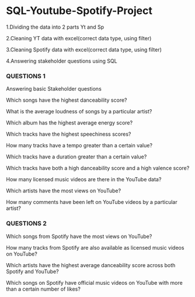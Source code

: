 # SQL-Youtube-Spotify-Project
1.Dividing the data into 2 parts Yt and Sp

2.Cleaning YT data with excel(correct data type, using filter)

3.Cleaning Spotify data with excel(correct data type, using filter)

4.Answering stakeholder questions using SQL

### QUESTIONS 1
Answering basic Stakeholder questions

Which songs have the highest danceability score?

What is the average loudness of songs by a particular artist?

Which album has the highest average energy score?

Which tracks have the highest speechiness scores?

How many tracks have a tempo greater than a certain value?

Which tracks have a duration greater than a certain value?

Which tracks have both a high danceability score and a high valence score?

How many licensed music videos are there in the YouTube data?

Which artists have the most views on YouTube?

How many comments have been left on YouTube videos by a particular artist?

### QUESTIONS 2
Which songs from Spotify have the most views on YouTube?

How many tracks from Spotify are also available as licensed music videos on YouTube?

Which artists have the highest average danceability score across both Spotify and YouTube?

Which songs on Spotify have official music videos on YouTube with more than a certain number of likes?

